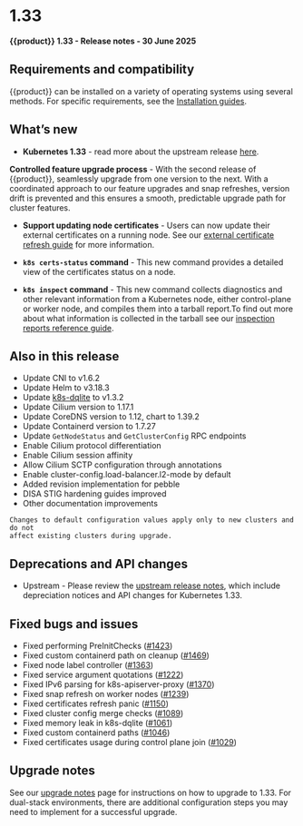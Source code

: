 # 1.33

**{{product}} 1.33 - Release notes - 30 June 2025**

## Requirements and compatibility

{{product}} can be installed on a variety of operating systems using several
methods. For specific requirements, see the [Installation guides].

## What’s new

- **Kubernetes 1.33** - read more about the upstream release [here].

**Controlled feature upgrade process** - With the second release of 
{{product}}, seamlessly upgrade from one version to the next. With a 
coordinated approach to our feature upgrades and snap refreshes, version 
drift is prevented and this ensures a smooth, predictable upgrade path for 
cluster features.

- **Support updating node certificates** - Users
can now update their external certificates on a 
running node. See our [external certificate refresh guide] for more 
information.

- **`k8s certs-status` command** - This new command provides a detailed view of 
the certificates status on a node.

- **`k8s inspect` command** - This new command collects diagnostics and other 
relevant information from a Kubernetes node, either control-plane or worker 
node, and compiles them into a tarball report.To find out more about what 
information is collected in the tarball see our 
[inspection reports reference guide].


## Also in this release

- Update CNI to v1.6.2
- Update Helm to v3.18.3
- Update [k8s-dqlite] to v1.3.2
- Update Cilium version to 1.17.1
- Update CoreDNS version to 1.12, chart to 1.39.2
- Update Containerd version to 1.7.27
- Update `GetNodeStatus` and `GetClusterConfig` RPC endpoints
- Enable Cilium protocol differentiation
- Enable Cilium session affinity
- Allow Cilium SCTP configuration through annotations
- Enable cluster-config.load-balancer.l2-mode by default
- Added revision implementation for pebble
- DISA STIG hardening guides improved
- Other documentation improvements

```{note}
Changes to default configuration values apply only to new clusters and do not 
affect existing clusters during upgrade.
```

## Deprecations and API changes

- Upstream - Please review the 
[upstream release notes][upstream-changelog-1.33], which include depreciation 
notices and API changes for Kubernetes 1.33.

## Fixed bugs and issues

- Fixed performing PreInitChecks ([#1423])
- Fixed custom containerd path on cleanup ([#1469])
- Fixed node label controller ([#1363])
- Fixed service argument quotations ([#1222])
- Fixed IPv6 parsing for k8s-apiserver-proxy ([#1370])
- Fixed snap refresh on worker nodes ([#1239])
- Fixed certificates refresh panic ([#1150])
- Fixed cluster config merge checks ([#1089])
- Fixed memory leak in k8s-dqlite ([#1061])
- Fixed custom containerd paths ([#1046])
- Fixed certificates usage during control plane join ([#1029])

## Upgrade notes 

See our [upgrade notes] page for instructions on how to upgrade to 1.33. 
For dual-stack environments, there are additional configuration steps you 
may need to implement for a successful upgrade.

<!-- LINKS -->
[Installation guides]: /snap/howto/install/index
[here]: https://kubernetes.io/blog/2025/04/23/kubernetes-v1-33-release/
[upstream-changelog-1.33]: https://github.com/kubernetes/kubernetes/blob/master/CHANGELOG/CHANGELOG-1.33.md#deprecation
[k8s-dqlite]: https://github.com/canonical/k8s-dqlite
[external certificate refresh guide]: /snap/howto/security/refresh-external-certs/
[inspection reports reference guide]: /snap/reference/inspection-reports/
[upgrade notes]: snap/reference/upgrading/

<!-- PR -->
[#1423]: https://github.com/canonical/k8s-snap/commit/9551cca00f1f7247f59c0a2f0bec89dedf0cec0b
[#1469]: https://github.com/canonical/k8s-snap/commit/2f7e6ebb81df36bc14fef6af857c116b4436cb18
[#1363]: https://github.com/canonical/k8s-snap/commit/2d8e4691e57b766f4e3fbd7f5fd890bdbc0b3b1e
[#1222]: https://github.com/canonical/k8s-snap/commit/05bf4660422bb4452b5c92c033fa8960155517a2
[#1370]: https://github.com/canonical/k8s-snap/commit/9a9ebf5d950f8ff5e462570e756345e141cc10ef
[#1239]: https://github.com/canonical/k8s-snap/commit/2e66470f27eb1fcb414d672da3aebdeaa6421507
[#1150]: https://github.com/canonical/k8s-snap/commit/7e8c845051df9ac4bcb2c05d5186bfeee57098e1
[#1089]: https://github.com/canonical/k8s-snap/commit/65f2b34e57733dced85efd99fe23dfd29982ce88
[#1061]: https://github.com/canonical/k8s-snap/commit/62b3e79a071542f1175e13e1d26febfac8ed504e
[#1046]: https://github.com/canonical/k8s-snap/commit/d5f52206bcee1b2a61d8d6bc507cf3a881954c2a
[#1029]: https://github.com/canonical/k8s-snap/commit/391e8cd17745de15b9fb8f0f56c5585b482672df
